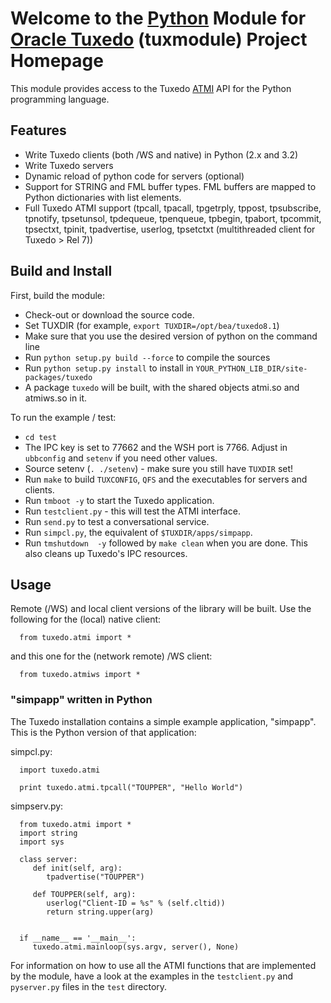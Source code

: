 # Welcome to the [Python](http://www.python.org) Module for [Oracle Tuxedo](http://www.oracle.com/us/products/middleware/tuxedo/tuxedo/index.html) (tuxmodule) Project Homepage #


This module provides access to the Tuxedo [ATMI](http://download.oracle.com/docs/cd/E18050_01/tuxedo/docs11gr1/int/intatm.html) API for the Python programming language.

## Features ##

  * Write Tuxedo clients (both /WS and native) in Python (2.x and 3.2)
  * Write Tuxedo servers
  * Dynamic reload of python code for servers (optional)
  * Support for STRING and FML buffer types. FML buffers are mapped to Python dictionaries with list elements.
  * Full Tuxedo ATMI support (tpcall, tpacall, tpgetrply,  tppost, tpsubscribe, tpnotify, tpsetunsol, tpdequeue, tpenqueue, tpbegin, tpabort, tpcommit, tpsectxt, tpinit, tpadvertise, userlog, tpsetctxt (multithreaded client for Tuxedo > Rel 7))


## Build and Install ##

First, build the module:

  * Check-out or download the source code.
  * Set TUXDIR (for example, `export TUXDIR=/opt/bea/tuxedo8.1`)
  * Make sure that you use the desired version of python on the command line
  * Run `python setup.py build --force` to compile the sources
  * Run `python setup.py install` to install in `YOUR_PYTHON_LIB_DIR/site-packages/tuxedo`
  * A package `tuxedo` will be built, with the shared objects atmi.so and atmiws.so in it.

To run the example / test:

  * `cd test`
  * The IPC key is set to 77662 and the WSH port is 7766. Adjust in `ubbconfig` and `setenv` if you need other values.
  * Source setenv (`. ./setenv`) - make sure you still have `TUXDIR` set!
  * Run `make` to build `TUXCONFIG`, `QFS` and the executables for servers and clients.
  * Run `tmboot -y` to start the Tuxedo application.
  * Run `testclient.py` - this will test the ATMI interface.
  * Run `send.py` to test a conversational service.
  * Run `simpcl.py`, the equivalent of `$TUXDIR/apps/simpapp`.
  * Run `tmshutdown  -y` followed by `make clean` when you are done. This also cleans up Tuxedo's IPC resources.


## Usage ##

Remote (/WS) and local client versions of the library will be built.
Use the following for the (local) native client:
```
  from tuxedo.atmi import * 
```

and this one for the (network remote) /WS client:
```
  from tuxedo.atmiws import *
```


### "simpapp" written in Python ###
The Tuxedo installation contains a simple example application, "simpapp".
This is the Python version of that application:

simpcl.py:
```
  import tuxedo.atmi

  print tuxedo.atmi.tpcall("TOUPPER", "Hello World")
```

simpserv.py:
```
  from tuxedo.atmi import *
  import string
  import sys
   
  class server:
     def init(self, arg):
        tpadvertise("TOUPPER")

     def TOUPPER(self, arg):
        userlog("Client-ID = %s" % (self.cltid))
        return string.upper(arg)


  if __name__ == '__main__':
     tuxedo.atmi.mainloop(sys.argv, server(), None)
```


For information on how to use all the ATMI functions that are implemented by the module, have a look at the examples in the `testclient.py` and `pyserver.py`  files in the `test` directory.
